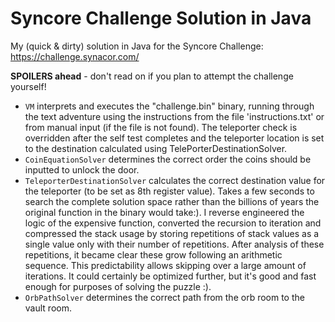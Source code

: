 # Syncore Challenge Solution in Java

My (quick & dirty) solution in Java for the Syncore Challenge: https://challenge.synacor.com/

**SPOILERS ahead** - don't read on if you plan to attempt the challenge yourself!
                                                                          
- `VM` 
    interprets and executes the "challenge.bin" binary, running through the text adventure using the instructions from the file 'instructions.txt' or from manual input (if the file is not found). The teleporter check is overridden after the self test completes and the teleporter location is set to the destination calculated using TelePorterDestinationSolver.
- `CoinEquationSolver` 
    determines the correct order the coins should be inputted to unlock the door.
- `TeleporterDestinationSolver` 
    calculates the correct destination value for the teleporter (to be set as 8th register value). Takes a few seconds to search the complete solution space rather than the billions of years the original function in the binary would take:). 
    I reverse engineered the logic of the expensive function, converted the recursion to iteration and compressed the stack usage by storing repetitions of stack values as a single value only with their number of repetitions.
    After analysis of these repetitions, it became clear these grow following an arithmetic sequence. This predictability allows skipping over a large amount of iterations. 
    It could certainly be optimized further, but it's good and fast enough for purposes of solving the puzzle :).  
- `OrbPathSolver` 
    determines the correct path from the orb room to the vault room. 